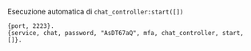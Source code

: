 Esecuzione automatica di `chat_controller:start([])`
```
{port, 2223}. 
{service, chat, password, "AsDT67aQ", mfa, chat_controller, start, []}.
```